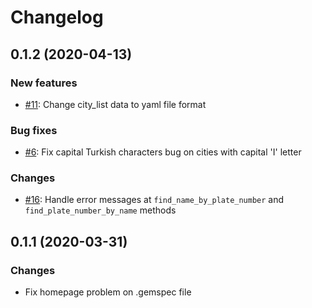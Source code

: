 # Changelog

## 0.1.2 (2020-04-13)

### New features

* [#11](https://github.com/sarslanoglu/turkish_cities/pull/11): Change city_list data to yaml file format

### Bug fixes

* [#6](https://github.com/sarslanoglu/turkish_cities/pull/6): Fix capital Turkish characters bug on cities with capital 'I' letter

### Changes

* [#16](https://github.com/sarslanoglu/turkish_cities/pull/16): Handle error messages at ```find_name_by_plate_number``` and ```find_plate_number_by_name``` methods

## 0.1.1 (2020-03-31)

### Changes

* Fix homepage problem on .gemspec file

